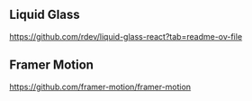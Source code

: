 ## Liquid Glass
https://github.com/rdev/liquid-glass-react?tab=readme-ov-file

## Framer Motion
https://github.com/framer-motion/framer-motion

